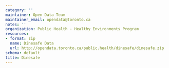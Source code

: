 ```yaml
---
category: ''
maintainer: Open Data Team
maintainer_email: opendata@toronto.ca
notes: ''
organization: Public Health - Healthy Environments Program
resources:
- format: zip
  name: Dinesafe Data
  url: http://opendata.toronto.ca/public.health/dinesafe/dinesafe.zip
schema: default
title: Dinesafe
---
```

